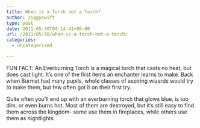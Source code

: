 ```yaml
---
title: When is a Torch not a Torch?
author: ziggyswift
type: post
date: 2011-05-30T04:14:41+00:00
url: /2011/05/30/when-is-a-torch-not-a-torch/
categories:
  - Uncategorized

---
```

FUN FACT: An Everburning Torch is a magical torch that casts no heat, but does cast light. It&#8217;s one of the first items an enchanter learns to make. Back when Burmat had many pupils, whole classes of aspiring wizards would try to make them, but few often got it on their first try.

Quite often you&#8217;ll end up with an everburning torch that glows blue, is too dim, or even burns hot. Most of them are destroyed, but it&#8217;s still easy to find them across the kingdom- some use them in fireplaces, while others use them as nightlights.